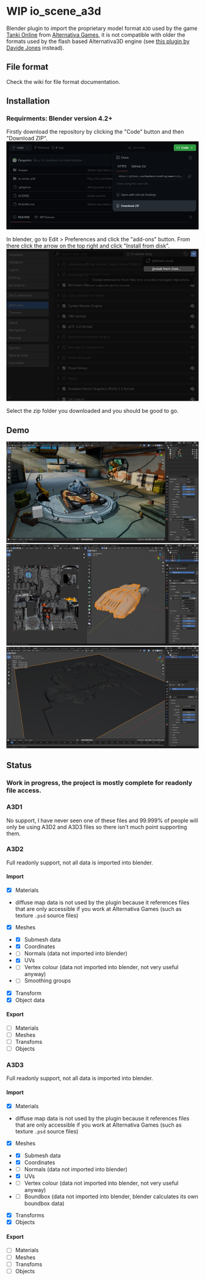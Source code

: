 # WIP io_scene_a3d
Blender plugin to import the proprietary model format `A3D` used by the game [Tanki Online](https://tankionline.com/en/) from [Alternativa Games](https://alternativa.games/), it is not compatible with older the formats used by the flash based Alternativa3D engine (see [this plugin by Davide Jones](https://github.com/davidejones/alternativa3d_tools) instead).

## File format
Check the wiki for file format documentation.

## Installation
### Requirments: Blender version 4.2+

Firstly download the repository by clicking the "Code" button and then "Download ZIP".<br>
![step1](./images/step1.png)<br>

In blender, go to Edit > Preferences and click the "add-ons" button. From there click the arrow on the top right and click "Install from disk".<br>
![step2](./images/step2.png)<br>

Select the zip folder you downloaded and you should be good to go.

## Demo
![A3D models used in a blender scene ready for render](./images/demo1.png)<br>
![UV and material surface showcase](./images/demo2.png)<br>
![Terrain mesh example](./images/demo3.png)

## Status
### Work in progress, the project is mostly complete for readonly file access.
### A3D1
No support, I have never seen one of these files and 99.999% of people will only be using A3D2 and A3D3 files so there isn't much point supporting them.
### A3D2
Full readonly support, not all data is imported into blender.
#### Import
- [x] Materials
- diffuse map data is not used by the plugin because it references files that are only accessible if you work at Alternativa Games (such as texture `.psd` source files)
- [x] Meshes
- - [x] Submesh data
- - [x] Coordinates
- - [ ] Normals (data not imported into blender)
- - [x] UVs
- - [ ] Vertex colour (data not imported into blender, not very useful anyway)
- - [ ] Smoothing groups
- [x] Transform
- [x] Object data
#### Export
- [ ] Materials
- [ ] Meshes
- [ ] Transfoms
- [ ] Objects
### A3D3
Full readonly support, not all data is imported into blender.
#### Import
- [x] Materials
- diffuse map data is not used by the plugin because it references files that are only accessible if you work at Alternativa Games (such as texture `.psd` source files)
- [x] Meshes
- - [x] Submesh data
- - [x] Coordinates
- - [ ] Normals (data not imported into blender)
- - [x] UVs
- - [ ] Vertex colour (data not imported into blender, not very useful anyway)
- - [ ] Boundbox (data not imported into blender, blender calculates its own boundbox data)
- [x] Transforms
- [x] Objects
#### Export
- [ ] Materials
- [ ] Meshes
- [ ] Transfoms
- [ ] Objects
